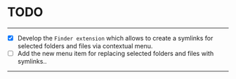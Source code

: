# TODO

---

- [x] Develop the `Finder extension`  which allows to create a symlinks for selected folders and files via contextual menu.
- [ ]  Add the new menu item for replacing selected folders and files with symlinks..

---

